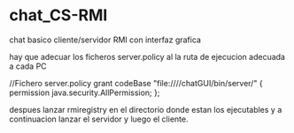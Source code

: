 # chat_CS-RMI

chat basico cliente/servidor RMI con interfaz grafica 

hay que adecuar los ficheros server.policy al la ruta de ejecucion adecuada a cada PC

//Fichero server.policy 
grant codeBase "file:///<path>/chatGUI/bin/server/" {
	permission java.security.AllPermission;
};

despues lanzar rmiregistry en el directorio donde estan los ejecutables y a continuacion lanzar el servidor y luego el cliente.
